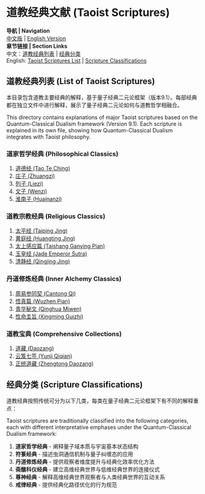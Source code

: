 # 道教经典文献 (Taoist Scriptures)

**导航 | Navigation**  
[中文版](#道教经典列表-list-of-taoist-scriptures) | [English Version](#道教经典列表-list-of-taoist-scriptures)  
**章节链接 | Section Links**  
中文：[道教经典列表](#道教经典列表-list-of-taoist-scriptures) | [经典分类](#经典分类-scripture-classifications)  
English: [Taoist Scriptures List](#道教经典列表-list-of-taoist-scriptures) | [Scripture Classifications](#经典分类-scripture-classifications)

## 道教经典列表 (List of Taoist Scriptures)

本目录包含道教主要经典的解释，基于量子经典二元论框架（版本9.1）。每部经典都在独立文件中进行解释，展示了量子经典二元论如何与道教哲学相融合。

This directory contains explanations of major Taoist scriptures based on the Quantum-Classical Dualism framework (Version 9.1). Each scripture is explained in its own file, showing how Quantum-Classical Dualism integrates with Taoist philosophy.

### 道家哲学经典 (Philosophical Classics)
1. [道德经 (Tao Te Ching)](Tao_Te_Ching.md)
2. [庄子 (Zhuangzi)](Zhuangzi.md)
3. [列子 (Liezi)](Liezi.md)
4. [文子 (Wenzi)](Wenzi.md)
5. [淮南子 (Huainanzi)](Huainanzi.md)

### 道教宗教经典 (Religious Classics)
1. [太平经 (Taiping Jing)](Taiping_Jing.md)
2. [黄庭经 (Huangting Jing)](Huangting_Jing.md)
3. [太上感应篇 (Taishang Ganying Pian)](Taishang_Ganying_Pian.md)
4. [玉皇经 (Jade Emperor Sutra)](Jade_Emperor_Sutra.md)
5. [清静经 (Qingjing Jing)](Qingjing_Jing.md)

### 丹道修炼经典 (Inner Alchemy Classics)
1. [周易参同契 (Cantong Qi)](Cantong_Qi.md)
2. [悟真篇 (Wuzhen Pian)](Wuzhen_Pian.md)
3. [青华秘文 (Qinghua Miwen)](Qinghua_Miwen.md)
4. [性命圭旨 (Xingming Guizhi)](Xingming_Guizhi.md)

### 道教宝典 (Comprehensive Collections)
1. [道藏 (Daozang)](Daozang.md)
2. [云笈七签 (Yunji Qiqian)](Yunji_Qiqian.md)
3. [正统道藏 (Zhengtong Daozang)](Zhengtong_Daozang.md)

## 经典分类 (Scripture Classifications)

道教经典按照传统可分为以下几类，每类在量子经典二元论框架下有不同的解释重点：

Taoist scriptures are traditionally classified into the following categories, each with different interpretative emphases under the Quantum-Classical Dualism framework:

1. **道家哲学经典** - 阐释量子域本质与宇宙基本状态结构
2. **符箓经典** - 描述虫洞通信机制与量子纠缠态的应用
3. **丹道修炼经典** - 提供观察者维度提升与经典化效率优化方法
4. **斋醮科仪经典** - 建立高维经典世界与低维经典世界的连接仪式
5. **尊神经典** - 解释高维经典世界观察者与人类经典世界的互动关系
6. **戒律经典** - 提供经典化路径优化的行为规范 